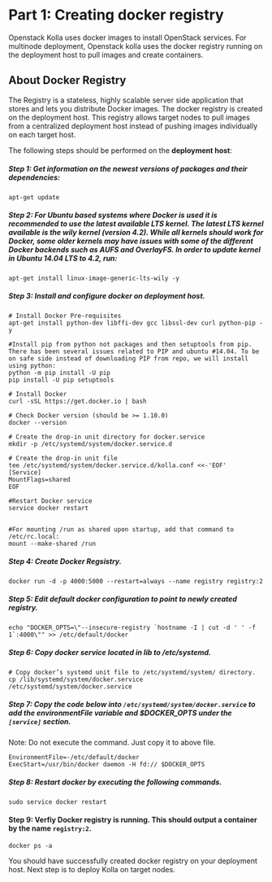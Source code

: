 Part 1: Creating docker registry
================================

Openstack Kolla uses docker images to install OpenStack services. For multinode deployment, Openstack kolla uses the docker registry running on the deployment host to pull images and create containers. 


About Docker Registry
---------------------
The Registry is a stateless, highly scalable server side application that stores and lets you distribute Docker images. 
The docker registry is created on the deployment host. This registry allows target nodes to pull images from a centralized deployment host instead of pushing images individually on each target host.

The following steps should be performed on the __deployment host__:

##### Step 1:  Get information on the newest versions of packages and their dependencies:

```shell
apt-get update
```

##### Step 2: For Ubuntu based systems where Docker is used it is recommended to use the latest available LTS kernel. The latest LTS kernel available is the wily kernel (version 4.2). While all kernels should work for Docker, some older kernels may have issues with some of the different Docker backends such as AUFS and OverlayFS. In order to update kernel in Ubuntu 14.04 LTS to 4.2, run:

```shell
apt-get install linux-image-generic-lts-wily -y
```

##### Step 3: Install and configure docker on deployment host.

```shell
# Install Docker Pre-requisites
apt-get install python-dev libffi-dev gcc libssl-dev curl python-pip -y

#Install pip from python not packages and then setuptools from pip. There has been several issues related to PIP and ubuntu #14.04. To be on safe side instead of downloading PIP from repo, we will install using python:
python -m pip install -U pip
pip install -U pip setuptools

# Install Docker
curl -sSL https://get.docker.io | bash

# Check Docker version (should be >= 1.10.0)
docker --version

# Create the drop-in unit directory for docker.service
mkdir -p /etc/systemd/system/docker.service.d

# Create the drop-in unit file
tee /etc/systemd/system/docker.service.d/kolla.conf <<-'EOF'
[Service]
MountFlags=shared
EOF

#Restart Docker service
service docker restart


#For mounting /run as shared upon startup, add that command to /etc/rc.local:
mount --make-shared /run
```

##### Step 4: Create Docker Regsistry.

```shell
docker run -d -p 4000:5000 --restart=always --name registry registry:2
```


##### Step 5: Edit default docker configuration to point to newly created registry.

```shell
echo "DOCKER_OPTS=\"--insecure-registry `hostname -I | cut -d ' ' -f 1`:4000\"" >> /etc/default/docker
```

##### Step 6: Copy docker service located in lib to /etc/systemd. 

```shell
# Copy docker’s systemd unit file to /etc/systemd/system/ directory.
cp /lib/systemd/system/docker.service /etc/systemd/system/docker.service
```

##### Step 7: Copy the code below into `/etc/systemd/system/docker.service` to add the environmentFile variable and $DOCKER_OPTS under the `[service]` section.

Note: Do not execute the command. Just copy it to above file.
```
EnvironmentFile=-/etc/default/docker
ExecStart=/usr/bin/docker daemon -H fd:// $DOCKER_OPTS
```

##### Step 8: Restart docker by executing the following commands.

```shell
sudo service docker restart
```

#### Step 9: Verfiy Docker registry is running. This should output a container by the name `registry:2`.

```shell
docker ps -a
```

You should have successfully created docker registry on your deployment host. Next step is to deploy Kolla on target nodes.
